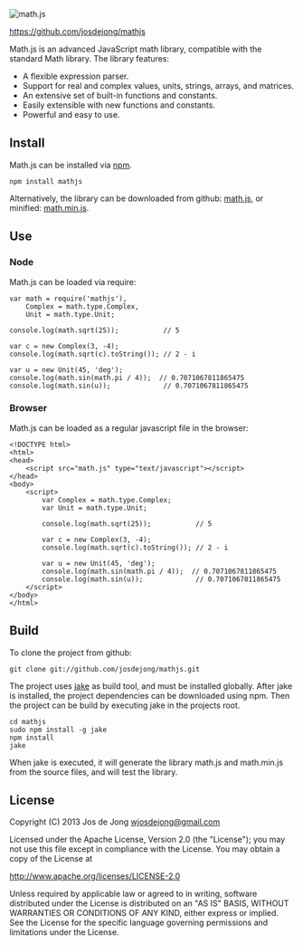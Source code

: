 ![math.js](https://raw.github.com/josdejong/mathjs/master/img/mathjs.png)

https://github.com/josdejong/mathjs

Math.js is an advanced JavaScript math library, compatible with the standard
Math library. The library features:

- A flexible expression parser.
- Support for real and complex values, units, strings, arrays, and matrices.
- An extensive set of built-in functions and constants.
- Easily extensible with new functions and constants.
- Powerful and easy to use.


## Install

Math.js can be installed via [npm](https://npmjs.org/).

    npm install mathjs

Alternatively, the library can be downloaded from github:
[math.js](https://raw.github.com/josdejong/mathjs/master/lib/math.js), or minified:
[math.min.js](https://raw.github.com/josdejong/mathjs/master/lib/math.min.js).


## Use

### Node

Math.js can be loaded via require:

    var math = require('mathjs'),
        Complex = math.type.Complex,
        Unit = math.type.Unit;

    console.log(math.sqrt(25));           // 5

    var c = new Complex(3, -4);
    console.log(math.sqrt(c).toString()); // 2 - i

    var u = new Unit(45, 'deg');
    console.log(math.sin(math.pi / 4));  // 0.7071067811865475
    console.log(math.sin(u));             // 0.7071067811865475

### Browser

Math.js can be loaded as a regular javascript file in the browser:

    <!DOCTYPE html>
    <html>
    <head>
        <script src="math.js" type="text/javascript"></script>
    </head>
    <body>
        <script>
            var Complex = math.type.Complex;
            var Unit = math.type.Unit;

            console.log(math.sqrt(25));           // 5

            var c = new Complex(3, -4);
            console.log(math.sqrt(c).toString()); // 2 - i

            var u = new Unit(45, 'deg');
            console.log(math.sin(math.pi / 4));  // 0.7071067811865475
            console.log(math.sin(u));             // 0.7071067811865475
        </script>
    </body>
    </html>


## Build

To clone the project from github:

    git clone git://github.com/josdejong/mathjs.git

The project uses [jake](https://github.com/mde/jake) as build tool,
and must be installed globally.
After jake is installed, the project dependencies can be downloaded using npm.
Then the project can be build by executing jake in the projects root.

    cd mathjs
    sudo npm install -g jake
    npm install
    jake

When jake is executed, it will generate the library math.js and math.min.js
from the source files, and will test the library.


## License

Copyright (C) 2013 Jos de Jong <wjosdejong@gmail.com>

Licensed under the Apache License, Version 2.0 (the "License");
you may not use this file except in compliance with the License.
You may obtain a copy of the License at

   http://www.apache.org/licenses/LICENSE-2.0

Unless required by applicable law or agreed to in writing, software
distributed under the License is distributed on an "AS IS" BASIS,
WITHOUT WARRANTIES OR CONDITIONS OF ANY KIND, either express or implied.
See the License for the specific language governing permissions and
limitations under the License.
